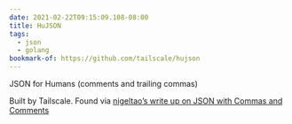 ```yaml
---
date: 2021-02-22T09:15:09.108-08:00
title: HuJSON
tags:
  - json
  - golang
bookmark-of: https://github.com/tailscale/hujson
---
```

JSON for Humans (comments and trailing commas)

Built by Tailscale. Found via [nigeltao’s write up on JSON with Commas and Comments](https://nigeltao.github.io/blog/2021/json-with-commas-comments.html)
